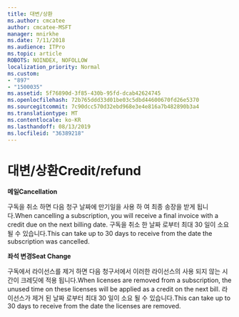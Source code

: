 ```yaml
---
title: 대변/상환
ms.author: cmcatee
author: cmcatee-MSFT
manager: mnirkhe
ms.date: 7/11/2018
ms.audience: ITPro
ms.topic: article
ROBOTS: NOINDEX, NOFOLLOW
localization_priority: Normal
ms.custom:
- "897"
- "1500035"
ms.assetid: 5f76890d-3f85-430b-95fd-dcab42624745
ms.openlocfilehash: 72b765ddd33d01be03c5dbd44600670fd26e5370
ms.sourcegitcommit: 7c90dcc570d32ebd968e3e4e816a7b482890b3a4
ms.translationtype: MT
ms.contentlocale: ko-KR
ms.lasthandoff: 08/13/2019
ms.locfileid: "36389218"
---
```

# <a name="creditrefund"></a><span data-ttu-id="3b4dd-102">대변/상환</span><span class="sxs-lookup"><span data-stu-id="3b4dd-102">Credit/refund</span></span>

<span data-ttu-id="3b4dd-103">**메일**</span><span class="sxs-lookup"><span data-stu-id="3b4dd-103">**Cancellation**</span></span>
  
<span data-ttu-id="3b4dd-104">구독을 취소 하면 다음 청구 날짜에 만기일을 사용 하 여 최종 송장을 받게 됩니다.</span><span class="sxs-lookup"><span data-stu-id="3b4dd-104">When cancelling a subscription, you will receive a final invoice with a credit due on the next billing date.</span></span> <span data-ttu-id="3b4dd-105">구독을 취소 한 날짜 로부터 최대 30 일이 소요 될 수 있습니다.</span><span class="sxs-lookup"><span data-stu-id="3b4dd-105">This can take up to 30 days to receive from the date the subscription was cancelled.</span></span>
  
<span data-ttu-id="3b4dd-106">**좌석 변경**</span><span class="sxs-lookup"><span data-stu-id="3b4dd-106">**Seat Change**</span></span>
  
<span data-ttu-id="3b4dd-107">구독에서 라이선스를 제거 하면 다음 청구서에서 이러한 라이선스의 사용 되지 않는 시간이 크레딧에 적용 됩니다.</span><span class="sxs-lookup"><span data-stu-id="3b4dd-107">When licenses are removed from a subscription, the unused time on these licenses will be applied as a credit on the next bill.</span></span> <span data-ttu-id="3b4dd-108">라이선스가 제거 된 날짜 로부터 최대 30 일이 소요 될 수 있습니다.</span><span class="sxs-lookup"><span data-stu-id="3b4dd-108">This can take up to 30 days to receive from the date the licenses are removed.</span></span>